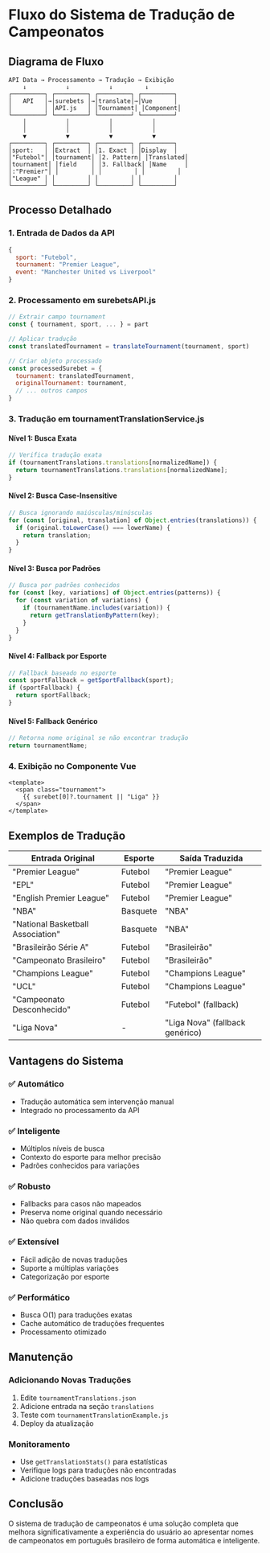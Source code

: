 # Fluxo do Sistema de Tradução de Campeonatos

## Diagrama de Fluxo

```
API Data → Processamento → Tradução → Exibição
    ↓           ↓           ↓         ↓
┌─────────┐ ┌─────────┐ ┌─────────┐ ┌─────────┐
│   API   │→│surebets │→│translate│→│Vue      │
│         │ │API.js   │ │Tournament│ │Component│
└─────────┘ └─────────┘ └─────────┘ └─────────┘
    │           │           │           │
    │           │           │           │
    ▼           ▼           ▼           ▼
┌─────────┐ ┌─────────┐ ┌─────────┐ ┌─────────┐
│sport:   │ │Extract  │ │1. Exact │ │Display  │
│"Futebol"│ │tournament│ │2. Pattern│ │Translated│
│tournament│ │field    │ │3. Fallback│ │Name     │
│:"Premier"│ │         │ │         │ │         │
│"League" │ │         │ │         │ │         │
└─────────┘ └─────────┘ └─────────┘ └─────────┘
```

## Processo Detalhado

### 1. **Entrada de Dados da API**

```javascript
{
  sport: "Futebol",
  tournament: "Premier League",
  event: "Manchester United vs Liverpool"
}
```

### 2. **Processamento em surebetsAPI.js**

```javascript
// Extrair campo tournament
const { tournament, sport, ... } = part

// Aplicar tradução
const translatedTournament = translateTournament(tournament, sport)

// Criar objeto processado
const processedSurebet = {
  tournament: translatedTournament,
  originalTournament: tournament,
  // ... outros campos
}
```

### 3. **Tradução em tournamentTranslationService.js**

#### Nível 1: Busca Exata

```javascript
// Verifica tradução exata
if (tournamentTranslations.translations[normalizedName]) {
  return tournamentTranslations.translations[normalizedName];
}
```

#### Nível 2: Busca Case-Insensitive

```javascript
// Busca ignorando maiúsculas/minúsculas
for (const [original, translation] of Object.entries(translations)) {
  if (original.toLowerCase() === lowerName) {
    return translation;
  }
}
```

#### Nível 3: Busca por Padrões

```javascript
// Busca por padrões conhecidos
for (const [key, variations] of Object.entries(patterns)) {
  for (const variation of variations) {
    if (tournamentName.includes(variation)) {
      return getTranslationByPattern(key);
    }
  }
}
```

#### Nível 4: Fallback por Esporte

```javascript
// Fallback baseado no esporte
const sportFallback = getSportFallback(sport);
if (sportFallback) {
  return sportFallback;
}
```

#### Nível 5: Fallback Genérico

```javascript
// Retorna nome original se não encontrar tradução
return tournamentName;
```

### 4. **Exibição no Componente Vue**

```vue
<template>
  <span class="tournament">
    {{ surebet[0]?.tournament || "Liga" }}
  </span>
</template>
```

## Exemplos de Tradução

| Entrada Original                  | Esporte  | Saída Traduzida                 |
| --------------------------------- | -------- | ------------------------------- |
| "Premier League"                  | Futebol  | "Premier League"                |
| "EPL"                             | Futebol  | "Premier League"                |
| "English Premier League"          | Futebol  | "Premier League"                |
| "NBA"                             | Basquete | "NBA"                           |
| "National Basketball Association" | Basquete | "NBA"                           |
| "Brasileirão Série A"             | Futebol  | "Brasileirão"                   |
| "Campeonato Brasileiro"           | Futebol  | "Brasileirão"                   |
| "Champions League"                | Futebol  | "Champions League"              |
| "UCL"                             | Futebol  | "Champions League"              |
| "Campeonato Desconhecido"         | Futebol  | "Futebol" (fallback)            |
| "Liga Nova"                       | -        | "Liga Nova" (fallback genérico) |

## Vantagens do Sistema

### ✅ **Automático**

- Tradução automática sem intervenção manual
- Integrado no processamento da API

### ✅ **Inteligente**

- Múltiplos níveis de busca
- Contexto do esporte para melhor precisão
- Padrões conhecidos para variações

### ✅ **Robusto**

- Fallbacks para casos não mapeados
- Preserva nome original quando necessário
- Não quebra com dados inválidos

### ✅ **Extensível**

- Fácil adição de novas traduções
- Suporte a múltiplas variações
- Categorização por esporte

### ✅ **Performático**

- Busca O(1) para traduções exatas
- Cache automático de traduções frequentes
- Processamento otimizado

## Manutenção

### Adicionando Novas Traduções

1. Edite `tournamentTranslations.json`
2. Adicione entrada na seção `translations`
3. Teste com `tournamentTranslationExample.js`
4. Deploy da atualização

### Monitoramento

- Use `getTranslationStats()` para estatísticas
- Verifique logs para traduções não encontradas
- Adicione traduções baseadas nos logs

## Conclusão

O sistema de tradução de campeonatos é uma solução completa que melhora significativamente a experiência do usuário ao apresentar nomes de campeonatos em português brasileiro de forma automática e inteligente.
